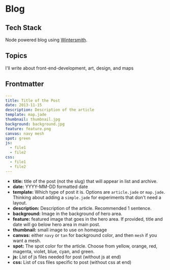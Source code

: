
# Blog

## Tech Stack

Node powered blog using [Wintersmith](https://github.com/jnordberg/wintersmith).

## Topics

I'll write about front-end-development, art, design, and maps

## Frontmatter

```yaml
---
title: Title of the Post
date: 2013-11-15
description: Description of the article
template: map.jade
thumbnail: thumbnail.jpg
background: background.jpg
feature: feature.png
canvas: navy mesh
spot: green
js:
  - file1
  - file2
css:
  - file1
  - file2
---
```

- **title:** title of the post (not the slug) that will appear in list and archive.
- **date:** YYYY-MM-DD formatted date
- **template:** Which type of post it is. Options are ```article.jade``` or ```map.jade```. Thinking about adding a ```simple.jade``` for experiments that don't need a layout.
- **description:** Description of the article. Recommended 1 sentence.
- **background:** Image in the background of hero area.
- **feature:** featured image that goes in the hero area. If provided, title and date will go below hero area in main post.
- **thumbnail:** small image to use on homepage
- **canvas:** either ```navy``` or ```tan``` for background color, and then ```mesh``` if you want a mesh.
- **spot:** The spot color for the article. Choose from yellow, orange, red, magenta, violet, blue, cyan, and green.
- **js:** List of js files needed for post (without js at end)
- **css:** List of css files specific to post (without css at end)

